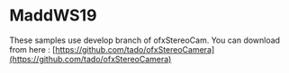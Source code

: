 # MaddWS19

These samples use develop branch of ofxStereoCam. You can download from here : [https://github.com/tado/ofxStereoCamera](https://github.com/tado/ofxStereoCamera)
